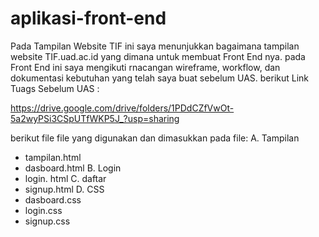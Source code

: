# aplikasi-front-end
Pada Tampilan Website TIF ini saya menunjukkan bagaimana tampilan website TIF.uad.ac.id yang dimana untuk membuat Front End nya. pada Front End ini saya mengikuti rnacangan wireframe, workflow, dan dokumentasi kebutuhan yang telah saya buat sebelum UAS. 
berikut Link Tuags Sebelum UAS :

https://drive.google.com/drive/folders/1PDdCZfVwOt-5a2wyPSi3CSpUTfWKP5J_?usp=sharing

berikut file file yang digunakan dan dimasukkan pada file:
A. Tampilan 
-  tampilan.html
- dasboard.html
B. Login
- login. html
C. daftar
- signup.html
D. CSS
- dasboard.css
- login.css
- signup.css

